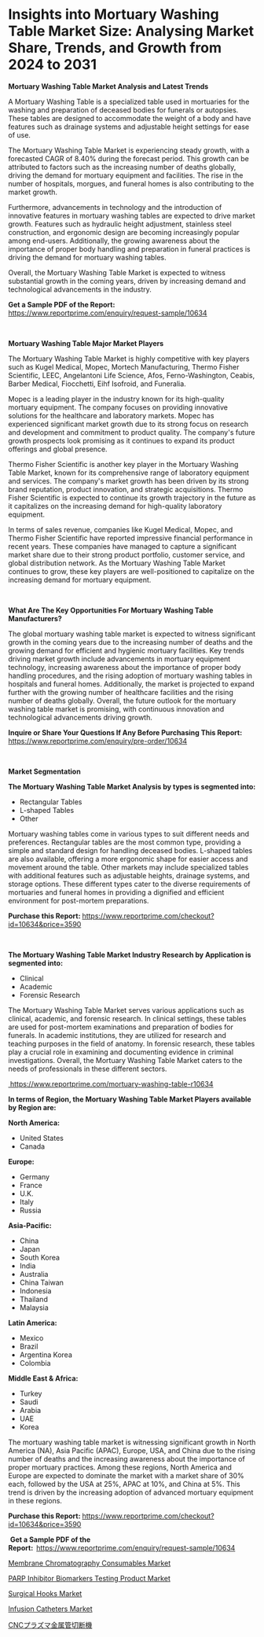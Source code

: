 <p><h1>Insights into Mortuary Washing Table Market Size: Analysing Market Share, Trends, and Growth from 2024 to 2031</h1></p><p><strong>Mortuary Washing Table Market Analysis and Latest Trends</strong></p>
<p><p>A Mortuary Washing Table is a specialized table used in mortuaries for the washing and preparation of deceased bodies for funerals or autopsies. These tables are designed to accommodate the weight of a body and have features such as drainage systems and adjustable height settings for ease of use.</p><p>The Mortuary Washing Table Market is experiencing steady growth, with a forecasted CAGR of 8.40% during the forecast period. This growth can be attributed to factors such as the increasing number of deaths globally, driving the demand for mortuary equipment and facilities. The rise in the number of hospitals, morgues, and funeral homes is also contributing to the market growth.</p><p>Furthermore, advancements in technology and the introduction of innovative features in mortuary washing tables are expected to drive market growth. Features such as hydraulic height adjustment, stainless steel construction, and ergonomic design are becoming increasingly popular among end-users. Additionally, the growing awareness about the importance of proper body handling and preparation in funeral practices is driving the demand for mortuary washing tables.</p><p>Overall, the Mortuary Washing Table Market is expected to witness substantial growth in the coming years, driven by increasing demand and technological advancements in the industry.</p></p>
<p><strong>Get a Sample PDF of the Report:&nbsp;</strong> <a href="https://www.reportprime.com/enquiry/request-sample/10634">https://www.reportprime.com/enquiry/request-sample/10634</a></p>
<p>&nbsp;</p>
<p><strong>Mortuary Washing Table Major Market Players</strong></p>
<p><p>The Mortuary Washing Table Market is highly competitive with key players such as Kugel Medical, Mopec, Mortech Manufacturing, Thermo Fisher Scientific, LEEC, Angelantoni Life Science, Afos, Ferno-Washington, Ceabis, Barber Medical, Fiocchetti, Eihf Isofroid, and Funeralia.</p><p>Mopec is a leading player in the industry known for its high-quality mortuary equipment. The company focuses on providing innovative solutions for the healthcare and laboratory markets. Mopec has experienced significant market growth due to its strong focus on research and development and commitment to product quality. The company's future growth prospects look promising as it continues to expand its product offerings and global presence.</p><p>Thermo Fisher Scientific is another key player in the Mortuary Washing Table Market, known for its comprehensive range of laboratory equipment and services. The company's market growth has been driven by its strong brand reputation, product innovation, and strategic acquisitions. Thermo Fisher Scientific is expected to continue its growth trajectory in the future as it capitalizes on the increasing demand for high-quality laboratory equipment.</p><p>In terms of sales revenue, companies like Kugel Medical, Mopec, and Thermo Fisher Scientific have reported impressive financial performance in recent years. These companies have managed to capture a significant market share due to their strong product portfolio, customer service, and global distribution network. As the Mortuary Washing Table Market continues to grow, these key players are well-positioned to capitalize on the increasing demand for mortuary equipment.</p></p>
<p>&nbsp;</p>
<p><strong>What Are The Key Opportunities For Mortuary Washing Table Manufacturers?</strong></p>
<p><p>The global mortuary washing table market is expected to witness significant growth in the coming years due to the increasing number of deaths and the growing demand for efficient and hygienic mortuary facilities. Key trends driving market growth include advancements in mortuary equipment technology, increasing awareness about the importance of proper body handling procedures, and the rising adoption of mortuary washing tables in hospitals and funeral homes. Additionally, the market is projected to expand further with the growing number of healthcare facilities and the rising number of deaths globally. Overall, the future outlook for the mortuary washing table market is promising, with continuous innovation and technological advancements driving growth.</p></p>
<p><strong>Inquire or Share Your Questions If Any Before Purchasing This Report:</strong> <a href="https://www.reportprime.com/enquiry/pre-order/10634">https://www.reportprime.com/enquiry/pre-order/10634</a></p>
<p>&nbsp;</p>
<p><strong>Market Segmentation</strong></p>
<p><strong>The Mortuary Washing Table Market Analysis by types is segmented into:</strong></p>
<p><ul><li>Rectangular Tables</li><li>L-shaped Tables</li><li>Other</li></ul></p>
<p><p>Mortuary washing tables come in various types to suit different needs and preferences. Rectangular tables are the most common type, providing a simple and standard design for handling deceased bodies. L-shaped tables are also available, offering a more ergonomic shape for easier access and movement around the table. Other markets may include specialized tables with additional features such as adjustable heights, drainage systems, and storage options. These different types cater to the diverse requirements of mortuaries and funeral homes in providing a dignified and efficient environment for post-mortem preparations.</p></p>
<p><strong>Purchase this Report:&nbsp;</strong><a href="https://www.reportprime.com/checkout?id=10634&price=3590">https://www.reportprime.com/checkout?id=10634&price=3590</a></p>
<p>&nbsp;</p>
<p><strong>The Mortuary Washing Table Market Industry Research by Application is segmented into:</strong></p>
<p><ul><li>Clinical</li><li>Academic</li><li>Forensic Research</li></ul></p>
<p><p>The Mortuary Washing Table Market serves various applications such as clinical, academic, and forensic research. In clinical settings, these tables are used for post-mortem examinations and preparation of bodies for funerals. In academic institutions, they are utilized for research and teaching purposes in the field of anatomy. In forensic research, these tables play a crucial role in examining and documenting evidence in criminal investigations. Overall, the Mortuary Washing Table Market caters to the needs of professionals in these different sectors.</p></p>
<p><a href="https://www.reportprime.com/mortuary-washing-table-r10634">&nbsp;https://www.reportprime.com/mortuary-washing-table-r10634</a></p>
<p><strong>In terms of Region, the Mortuary Washing Table Market Players available by Region are:</strong></p>
<p>
    <p> <strong> North America: </strong>
        <ul>
            <li>United States</li>
            <li>Canada</li>
        </ul>
        </p> 
    <p> <strong> Europe: </strong>
        <ul>
            <li>Germany</li>
            <li>France</li>
            <li>U.K.</li>
            <li>Italy</li>
            <li>Russia</li>
        </ul>
        </p> 
    <p> <strong> Asia-Pacific: </strong>
        <ul>
            <li>China</li>
            <li>Japan</li>
            <li>South Korea</li>
            <li>India</li>
            <li>Australia</li>
            <li>China Taiwan</li>
            <li>Indonesia</li>
            <li>Thailand</li>
            <li>Malaysia</li>
        </ul>
        </p> 
    <p> <strong> Latin America: </strong>
        <ul>
            <li>Mexico</li>
            <li>Brazil</li>
            <li>Argentina Korea</li>
            <li>Colombia</li>
        </ul>
        </p> 
    <p> <strong> Middle East & Africa: </strong>
        <ul>
            <li>Turkey</li>
            <li>Saudi</li>
            <li>Arabia</li>
            <li>UAE</li>
            <li>Korea</li>
        </ul>
    </p>
    </p>
<p><p>The mortuary washing table market is witnessing significant growth in North America (NA), Asia Pacific (APAC), Europe, USA, and China due to the rising number of deaths and the increasing awareness about the importance of proper mortuary practices. Among these regions, North America and Europe are expected to dominate the market with a market share of 30% each, followed by the USA at 25%, APAC at 10%, and China at 5%. This trend is driven by the increasing adoption of advanced mortuary equipment in these regions.</p></p>
<p><strong>Purchase this Report: </strong><a href="https://www.reportprime.com/checkout?id=10634&price=3590">https://www.reportprime.com/checkout?id=10634&price=3590</a></p>
<p>&nbsp;<strong>Get a Sample PDF of the Report:&nbsp;&nbsp;</strong><a href="https://www.reportprime.com/enquiry/request-sample/10634">https://www.reportprime.com/enquiry/request-sample/10634</a></p>
<p><strong></strong></p>
<p><p><a href="https://github.com/AKSHATREPORTPRIME/Market-Research-Report-List-6/blob/main/membrane-chromatography-consumables-market.md">Membrane Chromatography Consumables Market</a></p><p><a href="https://github.com/IkeSchumm04/Market-Research-Report-List-1/blob/main/parp-inhibitor-biomarkers-testing-product-market.md">PARP Inhibitor Biomarkers Testing Product Market</a></p><p><a href="https://github.com/jahid123ahm/Market-Research-Report-List-2/blob/main/surgical-hooks-market.md">Surgical Hooks Market</a></p><p><a href="https://github.com/riwar777/Market-Research-Report-List-2/blob/main/infusion-catheters-market.md">Infusion Catheters Market</a></p><p><a href="https://github.com/SimeonBode1/Market-Research-Report-List-2/blob/main/846368386189.md">CNCプラズマ金属管切断機</a></p></p>